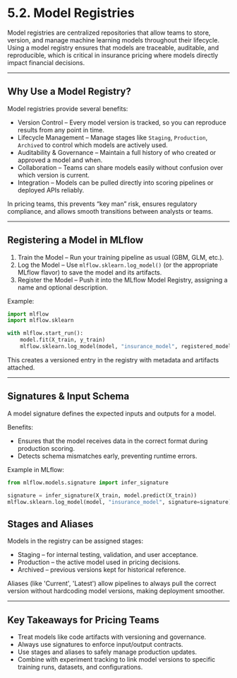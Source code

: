 # 5.2. Model Registries

Model registries are centralized repositories that allow teams to store, version, and manage machine learning models throughout their lifecycle. Using a model registry ensures that models are traceable, auditable, and reproducible, which is critical in insurance pricing where models directly impact financial decisions.

---

## Why Use a Model Registry?

Model registries provide several benefits:

- Version Control – Every model version is tracked, so you can reproduce results from any point in time.  
- Lifecycle Management – Manage stages like `Staging`, `Production`, `Archived` to control which models are actively used.  
- Auditability & Governance – Maintain a full history of who created or approved a model and when.  
- Collaboration – Teams can share models easily without confusion over which version is current.  
- Integration – Models can be pulled directly into scoring pipelines or deployed APIs reliably.

In pricing teams, this prevents “key man” risk, ensures regulatory compliance, and allows smooth transitions between analysts or teams.

---

## Registering a Model in MLflow

1. Train the Model – Run your training pipeline as usual (GBM, GLM, etc.).  
2. Log the Model – Use `mlflow.sklearn.log_model()` (or the appropriate MLflow flavor) to save the model and its artifacts.  
3. Register the Model – Push it into the MLflow Model Registry, assigning a name and optional description.

Example:

```python
import mlflow
import mlflow.sklearn

with mlflow.start_run():
    model.fit(X_train, y_train)
    mlflow.sklearn.log_model(model, "insurance_model", registered_model_name="PricingModel")
```

This creates a versioned entry in the registry with metadata and artifacts attached.

---

## Signatures & Input Schema

A model signature defines the expected inputs and outputs for a model.

Benefits:

- Ensures that the model receives data in the correct format during production scoring.
- Detects schema mismatches early, preventing runtime errors.

Example in MLflow:

```python
from mlflow.models.signature import infer_signature

signature = infer_signature(X_train, model.predict(X_train))
mlflow.sklearn.log_model(model, "insurance_model", signature=signature)
```

## Stages and Aliases

Models in the registry can be assigned stages:

- Staging – for internal testing, validation, and user acceptance.
- Production – the active model used in pricing decisions.
- Archived – previous versions kept for historical reference.

Aliases (like 'Current', 'Latest') allow pipelines to always pull the correct version without hardcoding model versions, making deployment smoother.

---

## Key Takeaways for Pricing Teams

- Treat models like code artifacts with versioning and governance.
- Always use signatures to enforce input/output contracts.
- Use stages and aliases to safely manage production updates.
- Combine with experiment tracking to link model versions to specific training runs, datasets, and configurations.
